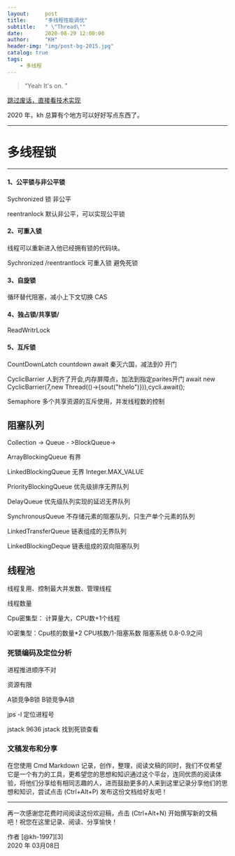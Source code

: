 ```yaml
---
layout:     post
title:      "多线程性能调优"
subtitle:   " \"Thread\""
date:       2020-08-29 12:00:00
author:     "KH"
header-img: "img/post-bg-2015.jpg"
catalog: true
tags:
    - 多线程
---
```


> “Yeah It's on. ”

[跳过废话，直接看技术实现 ](#build) 

2020 年，kh 总算有个地方可以好好写点东西了。

------

# 多线程锁

------

#### 1、公平锁与非公平锁

Sychronized 锁 非公平

reentranlock  默认非公平，可以实现公平锁

#### 2、可重入锁

线程可以重新进入他已经拥有锁的代码块。

Sychronized /reentrantlock 可重入锁  避免死锁

#### 3、自旋锁

循环替代阻塞，减小上下文切换  CAS

#### 4、独占锁/共享锁/

ReadWritrLock 

#### 5、互斥锁

CountDownLatch  countdown  await  秦灭六国，减法到0  开门

CyclicBarrier  人到齐了开会,内存屏障点，加法到指定parites开门  await   new CyclicBarrier(7,new Thread(()->{sout("hhelo")})),cycli.await();

Semaphore  多个共享资源的互斥使用，并发线程数的控制

## 阻塞队列

Collection -> Queue - >BlockQueue->

ArrayBlockingQueue  有界

LinkedBlockingQueue  无界 Integer.MAX_VALUE

PriorityBlockingQueue 优先级排序无界队列

DelayQueue  优先级队列实现的延迟无界队列

SynchronousQueue 不存储元素的阻塞队列，只生产单个元素的队列  

LinkedTransferQueue 链表组成的无界队列

LinkedBlockingDeque  链表组成的双向阻塞队列

## 线程池

线程复用、控制最大并发数、管理线程

线程数量

Cpu密集型： 计算量大，CPU数+1个线程

IO密集型：Cpu核的数量*2    CPU核数/1-阻塞系数   阻塞系统 0.8-0.9之间

### 死锁编码及定位分析

进程推进顺序不对

资源有限

A锁竞争B锁  B锁竞争A锁

jps -l 定位进程号

jstack 9636 jstack 找到死锁查看








### 文稿发布和分享

在您使用 Cmd Markdown 记录，创作，整理，阅读文稿的同时，我们不仅希望它是一个有力的工具，更希望您的思想和知识通过这个平台，连同优质的阅读体验，将他们分享给有相同志趣的人，进而鼓励更多的人来到这里记录分享他们的思想和知识，尝试点击 <i class="icon-share"></i> (Ctrl+Alt+P) 发布这份文档给好友吧！

------

再一次感谢您花费时间阅读这份欢迎稿，点击 <i class="icon-file"></i> (Ctrl+Alt+N) 开始撰写新的文稿吧！祝您在这里记录、阅读、分享愉快！

作者 [@kh-1997][3]     
2020 年 03月08日    